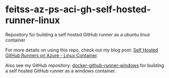 # feitss-az-ps-aci-gh-self-hosted-runner-linux

Repository for building a self hosted GitHub runner as a ubuntu linux container

For more details on using this repo, check out my blog post: [Self Hosted GitHub Runners on Azure - Linux Container](https://dev.to/pwd9000/create-a-docker-based-self-hosted-github-runner-linux-container-48dh).

Also see my GitHub repository: [docker-github-runner-windows](https://github.com/Pwd9000-ML/docker-github-runner-windows) for building a self hosted GitHub runner as a windows container. 

